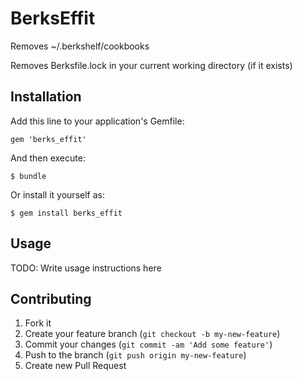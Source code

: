 # BerksEffit

Removes ~/.berkshelf/cookbooks

Removes Berksfile.lock in your current working directory (if it exists)

## Installation

Add this line to your application's Gemfile:

    gem 'berks_effit'

And then execute:

    $ bundle

Or install it yourself as:

    $ gem install berks_effit

## Usage

TODO: Write usage instructions here

## Contributing

1. Fork it
2. Create your feature branch (`git checkout -b my-new-feature`)
3. Commit your changes (`git commit -am 'Add some feature'`)
4. Push to the branch (`git push origin my-new-feature`)
5. Create new Pull Request
